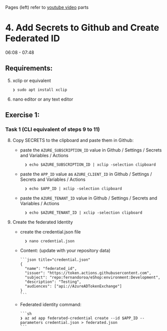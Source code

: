 Pages (left) refer to [youtube video](https://www.youtube.com/watch?v=0jPclM5fALs) parts

# 4. Add Secrets to Github and Create Federated ID

06:08 - 07:48

## Requirements:

5.  xclip or equivalent

        ❯ sudo apt install xclip

6.  nano editor or any text editor

## Exercise 1:

### Task 1 (CLI equivalent of steps 9 to 11)

8.  Copy SECRETS to the clipboard and paste them in Github:

    - paste the `AZURE_SUBSCRIPTION_ID` value in Github / Settings / Secrets and Variables / Actions

            ❯ echo $AZURE_SUBSCRIPTION_ID | xclip -selection clipboard

    - paste the `APP_ID` value as `AZURE_CLIENT_ID` in Github / Settings / Secrets and Variables / Actions

            ❯ echo $APP_ID | xclip -selection clipboard

    - paste the `AZURE_TENANT_ID` value in Github / Settings / Secrets and Variables / Actions

            ❯ echo $AZURE_TENANT_ID | xclip -selection clipboard

9.  Create the federated Identity

    - create the credential.json file

            ❯ nano credential.json

    - Content: (update with your repository data)

          ```json title="credential.json"
          {
            "name": "federated_id",
            "issuer": "https://token.actions.githubusercontent.com",
            "subject": "repo:fernandoroa/eShop:environment:Development",
            "description": "Testing",
            "audiences": ["api://AzureADTokenExchange"]
          }
          ```

    - Federated identity command:

          ```sh
          ❯ az ad app federated-credential create --id $APP_ID --parameters credential.json > federated.json
          ```

